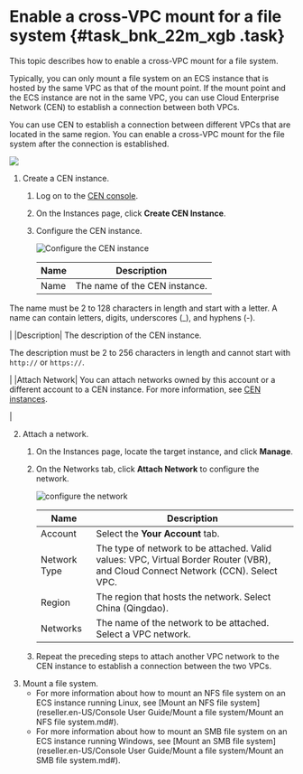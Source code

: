 # Enable a cross-VPC mount for a file system {#task_bnk_22m_xgb .task}

This topic describes how to enable a cross-VPC mount for a file system.

Typically, you can only mount a file system on an ECS instance that is hosted by the same VPC as that of the mount point. If the mount point and the ECS instance are not in the same VPC, you can use Cloud Enterprise Network \(CEN\) to establish a connection between both VPCs.

You can use CEN to establish a connection between different VPCs that are located in the same region. You can enable a cross-VPC mount for the file system after the connection is established.

![](http://static-aliyun-doc.oss-cn-hangzhou.aliyuncs.com/assets/img/132139/156438599339613_en-US.png)

1.  Create a CEN instance. 
    1.  Log on to the [CEN console](https://cen.console.aliyun.com/).
    2.  On the Instances page, click **Create CEN Instance**.
    3.  Configure the CEN instance. 

        ![Configure the CEN instance](http://static-aliyun-doc.oss-cn-hangzhou.aliyuncs.com/assets/img/132139/156438599439616_en-US.png)

        |Name|Description|
        |----|-----------|
        |Name| The name of the CEN instance.

 The name must be 2 to 128 characters in length and start with a letter. A name can contain letters, digits, underscores \(\_\), and hyphens \(-\).

 |
        |Description| The description of the CEN instance.

 The description must be 2 to 256 characters in length and cannot start with `http://` or `https://`.

 |
        |Attach Network| You can attach networks owned by this account or a different account to a CEN instance. For more information, see [CEN instances](https://partners-intl.aliyun.com/help/doc-detail/66001.htm).

 |

2.  Attach a network. 
    1.  On the Instances page, locate the target instance, and click **Manage**.
    2.  On the Networks tab, click **Attach Network** to configure the network. 

        ![configure the network](http://static-aliyun-doc.oss-cn-hangzhou.aliyuncs.com/assets/img/132139/156438599439622_en-US.png)

        |Name|Description|
        |----|-----------|
        |Account|Select the **Your Account** tab.|
        |Network Type|The type of network to be attached. Valid values: VPC, Virtual Border Router \(VBR\), and Cloud Connect Network \(CCN\). Select VPC.|
        |Region|The region that hosts the network. Select China \(Qingdao\).|
        |Networks|The name of the network to be attached. Select a VPC network.|

    3.  Repeat the preceding steps to attach another VPC network to the CEN instance to establish a connection between the two VPCs.
3.  Mount a file system. 
    -   For more information about how to mount an NFS file system on an ECS instance running Linux, see [Mount an NFS file system](reseller.en-US/Console User Guide/Mount a file system/Mount an NFS file system.md#).
    -   For more information about how to mount an SMB file system on an ECS instance running Windows, see [Mount an SMB file system](reseller.en-US/Console User Guide/Mount a file system/Mount an SMB file system.md#).

